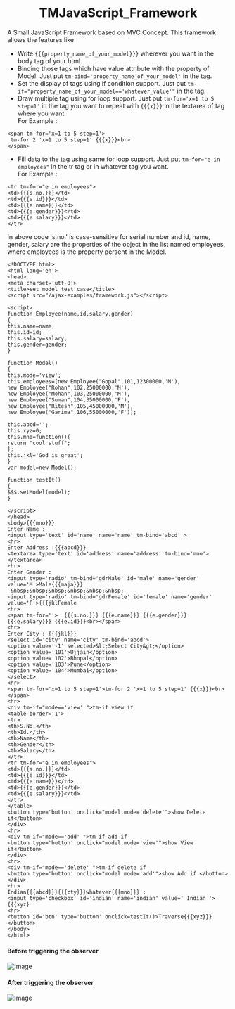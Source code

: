 # <div align='center'> TMJavaScript_Framework </div>
A Small JavaScript Framework based on MVC Concept. This framework allows the features like

* Write `{{{property_name_of_your_model}}}` wherever you want in the body tag of your html.
* Binding those tags which have value attribute with the property of Model. Just put `tm-bind='property_name_of_your_model'` in the tag.
* Set the display of tags using if condition support. Just put `tm-if="property_name_of_your_model=='whatever_value'"` in the tag.
* Draw multiple tag using for loop support. Just put `tm-for='x=1 to 5 step=1'` in the tag you want to repeat with `{{{x}}}` in the textarea of tag where you want. <br>
For Example : 
```
<span tm-for='x=1 to 5 step=1'>
 tm-for 2 'x=1 to 5 step=1' {{{x}}}<br>
</span>
```
* Fill data to the tag using same for loop support. Just put `tm-for="e in employees"` in the tr tag or in whatever tag you want.<br>
For Example : 
```
<tr tm-for="e in employees">
<td>{{{s.no.}}}</td>
<td>{{{e.id}}}</td>
<td>{{{e.name}}}</td>
<td>{{{e.gender}}}</td>
<td>{{{e.salary}}}</td>
</tr>
```
In above code 's.no.' is case-sensitive for serial number and id, name, gender, salary are the properties of the object in the list named employees, where employees is the property persent in the Model.



```
<!DOCTYPE html>
<html lang='en'>
<head>
<meta charset='utf-8'>
<title>set model test case</title>
<script src="/ajax-examples/framework.js"></script>

<script>
function Employee(name,id,salary,gender)
{
this.name=name;
this.id=id;
this.salary=salary;
this.gender=gender;
}

function Model()
{
this.mode='view';
this.employees=[new Employee("Gopal",101,12300000,'M'),
new Employee("Rohan",102,25000000,'M'),
new Employee("Mohan",103,25000000,'M'),
new Employee("Suman",104,35000000,'F'),
new Employee("Ritesh",105,45000000,'M'),
new Employee("Garima",106,55000000,'F')];

this.abcd='';
this.xyz=0;
this.mno=function(){
return "cool stuff";
};
this.jkl='God is great';
}
var model=new Model();

function testIt()
{
$$$.setModel(model);
}

</script>
</head>
<body>{{{mno}}}
Enter Name : 
<input type='text' id='name' name='name' tm-bind='abcd' >
<hr>
Enter Address :{{{abcd}}}
<textarea type='text' id='address' name='address' tm-bind='mno'></textarea>
<hr>
Enter Gender : 
<input type='radio' tm-bind='gdrMale' id='male' name='gender' value='M'>Male{{{maja}}}
 &nbsp;&nbsp;&nbsp;&nbsp;&nbsp;&nbsp;
<input type='radio' tm-bind='gdrFemale' id='female' name='gender' value='F'>{{{jklFemale
<hr>
<span tm-for=''>  {{{s.no.}}} {{{e.name}}} {{{e.gender}}} {{{e.salary}}} {{{e.id}}}<br></span>
<hr>
Enter City : {{{jkl}}}
<select id='city' name='city' tm-bind='abcd'>
<option value='-1' selected>&lt;Select City&gt;</option>
<option value='101'>Ujjain</option>
<option value='102'>Bhopal</option>
<option value='103'>Pune</option>
<option value='104'>Mumbai</option>
</select>
<hr>
<span tm-for='x=1 to 5 step=1'>tm-for 2 'x=1 to 5 step=1' {{{x}}}<br></span>
<hr>
<div tm-if="mode=='view' ">tm-if view if
<table border='1'>
<tr>
<th>S.No.</th>
<th>Id.</th>
<th>Name</th>
<th>Gender</th>
<th>Salary</th>
</tr> 
<tr tm-for="e in employees">
<td>{{{s.no.}}}</td>
<td>{{{e.id}}}</td>
<td>{{{e.name}}}</td>
<td>{{{e.gender}}}</td>
<td>{{{e.salary}}}</td>
</tr>
</table>
<button type='button' onclick="model.mode='delete'">show Delete if</button>
</div>
<hr>
<div tm-if="mode=='add' ">tm-if add if
<button type='button' onclick="model.mode='view'">show View if</button>
</div>
<hr>
<div tm-if="mode=='delete' ">tm-if delete if
<button type='button' onclick="model.mode='add'">show Add if </button>
</div>
<hr>
Indian{{{abcd}}}{{{cty}}}whatever{{{mno}}} : 
<input type='checkbox' id='indian' name='indian' value=' Indian '>{{{xyz}
<hr>
<button id='btn' type='button' onclick=testIt()>Traverse{{{xyz}}}</button>
</body>
</html>
```
#### Before triggering the observer
![image](https://user-images.githubusercontent.com/60133190/126603254-ae9e0ef7-830e-48c4-a26b-c79016e621f7.png)
#### After triggering the observer
![image](https://user-images.githubusercontent.com/60133190/126603427-552a751a-ff61-4eeb-8ff9-f3414c55806f.png)
